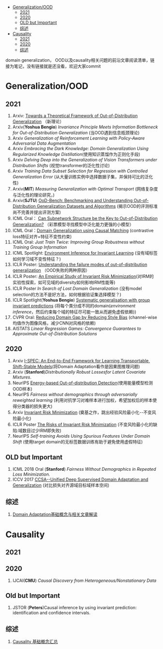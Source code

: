 * [Generalization/OOD](#generalizationood)
   * [2021](#2021)
   * [2020](#2020)
   * [OLD but Important](#old-but-important)
   * [综述](#综述)
* [Causality](#causality)
   * [2021](#2021-1)
   * [2020](#2020-1)
   * [综述](#综述-1)

domain generalization， OOD以及causality相关问题的前沿文章阅读清单，链接为笔记，没有链接就是还没看，欢迎大家commit

# Generalization/OOD
## 2021
1. Arxiv: [Towards a Theoretical Framework of Out-of-Distribution Generalization](https://zhuanlan.zhihu.com/p/382608823) （新理论）
2. Arxiv(**Yoshua Bengio**) _Invariance Principle Meets Information Bottleneck for Out-of-Distribution Generalization_ (当OOD遇到信息瓶颈理论)
3. Arxiv _Generalization of Reinforcement Learning with Policy-Aware Adversarial Data Augmentation_
4. Arxiv _Embracing the Dark Knowledge: Domain Generalization Using Regularized Knowledge Distillation_(使用知识蒸馏作为正则化手段)
5. Arxiv _Delving Deep into the Generalization of Vision Transformers under Distribution Shifts_ (视觉transformer的泛化性讨论)
6. Arxiv _Training Data Subset Selection for Regression with Controlled Generalization Error_ (从大量训练实例中选择数据子集，并保持可比的泛化性)
7. Arxiv(**MIT**) _Measuring Generalization with Optimal Transport_ (网络复杂度与泛化性的理论研究，)
8. Arxiv(**SJTU**) [OoD-Bench: Benchmarking and Understanding Out-of-Distribution Generalization Datasets and Algorithms](https://view.inews.qq.com/a/20210615A04V1C00?tbkt=B1&uid=) (揭示OOD的评测标准尚不完善并提出评测方案)
9. ICML Oral： [Can Subnetwork Structure be the Key to Out-of-Distribution Generalization?](https://zhuanlan.zhihu.com/p/382608823) （彩票模型寻找模型中泛化能力更强的小模型）
10. ICML Oral：[Domain Generalization using Causal Matching](https://zhuanlan.zhihu.com/p/382608823) (contrastive loss特征对齐+特征不变性约束)
11. ICML Oral: _Just Train Twice: Improving Group Robustness without Training Group Information_
12. ICML Spotlight: [Environment Inference for Invariant Learning](https://zhuanlan.zhihu.com/p/382608823) (没有域标签如何学习域不变性特征？)
13. ICLR Poster: [Understanding the failure modes of out-of-distribution generalization](https://zhuanlan.zhihu.com/p/382608823) （OOD失败的两种原因）
14. ICLR Poster: [An Empirical Study of Invariant Risk Minimization](https://openreview.net/forum?id=jrA5GAccy_)(对IRM的实验性探索，如可见域的diversity如何影响IRM性能等)
15. ICLR Poster _In Search of Lost Domain Generalization_ (没有model selection的方法不是好方法，如何根据验证集选择模型？)
16. ICLR Spotlight(**Yoshua Bengio**) [Systematic generalisation with group invariant predictions](https://zhuanlan.zhihu.com/p/382608823) (将每个类分成不同的domain(_environment inference_，然后约束每个域的特征尽可能一致从而避免虚假依赖))
17. CVPR Oral: [Reducing Domain Gap by Reducing Style Bias](https://zhuanlan.zhihu.com/p/382608823) (channel-wise 均值作为图像风格，减少CNN对风格的依赖)
18. AISTATS _Linear Regression Games: Convergence Guarantees to Approximate Out-of-Distribution Solutions_

## 2020
1. Arxiv [I-SPEC: An End-to-End Framework for Learning Transportable, Shift-Stable Models](https://zhuanlan.zhihu.com/p/288980706)(将Domain Adaptation看作是因果图推理问题)
2. Arxiv (**Stanford**)_Distributionally Robust Lossesfor Latent Covariate Mixtures_.
3. NeurIPS [Energy-based Out-of-distribution Detection](https://zhuanlan.zhihu.com/p/343678039)(使用能量模型检测OOD样本)
4. NeurIPS _Fairness without demographics through adversarially reweighted learning_ (利用对抗学习对难样本进行加权，希望加权后的样本使得分类器的损失更大)
5. Arxiv [Invariant Risk Minimization](https://zhuanlan.zhihu.com/p/273209891) (奠基之作，跳出经验风险最小化--不变风险最小化)
6. ICLR Poster [The Risks of Invariant Risk Minimization](https://zhuanlan.zhihu.com/p/273209891) (不变风险最小化的缺陷:域数目过少IRM即失败)
7. NeurIPS _Self-training Avoids Using Spurious Features Under Domain Shift_ (使用target domain的无标签数据训练有助于避免使用虚假特征)

## OLD but Important
1. ICML 2018 Oral (**Stanford**) _Fairness Without Demographics in Repeated Loss Minimization._
2. ICCV 2017 [CCSA--Unified Deep Supervised Domain Adaptation and Generalization](https://blog.csdn.net/Adupanfei/article/details/85165667) (对比损失对齐源域目标域样本空间)

## 综述
1. [Domain Adaptation基础概念与相关文章解读](https://zhuanlan.zhihu.com/p/272508224)

# Causality

## 2021

## 2020
1. IJCAI(**CMU**) _Causal Discovery from Heterogeneous/Nonstationary Data_

## Old but Important
1. JSTOR (**Peters**)Causal inference by using invariant prediction: identification and confidence intervals.

## 综述
1.  [Causality 基础概念汇总](https://zhuanlan.zhihu.com/p/269625734)
